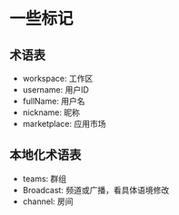 # 一些标记
## 术语表
- workspace: 工作区
- username: 用户ID
- fullName: 用户名
- nickname: 昵称
- marketplace: 应用市场

## 本地化术语表
- teams: 群组
- Broadcast: 频道或广播，看具体语境修改
- channel: 房间